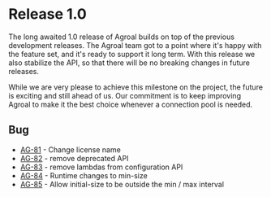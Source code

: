 # Release 1.0

The long awaited 1.0 release of Agroal builds on top of the previous development releases. The Agroal team got to a point where it's happy with the feature set, and it's ready to support it long term. With this release we also stabilize the API, so that there will be no breaking changes in future releases. 

While we are very please to achieve this milestone on the project, the future is exciting and still ahead of us. Our commitment is to keep improving Agroal to make it the best choice whenever a connection pool is needed.

## Bug
* [AG-81](https://issues.jboss.org/browse/AG-81) - Change license name
* [AG-82](https://issues.jboss.org/browse/AG-82) - remove deprecated API
* [AG-83](https://issues.jboss.org/browse/AG-83) - remove lambdas from configuration API
* [AG-84](https://issues.jboss.org/browse/AG-84) - Runtime changes to min-size
* [AG-85](https://issues.jboss.org/browse/AG-85) - Allow initial-size to be outside the min / max interval
